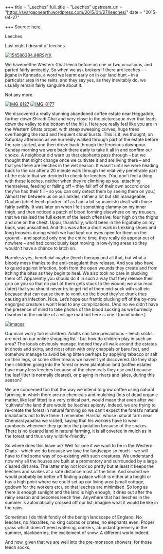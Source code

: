 +++
title = "Leeches"
full_title = "Leeches"
upstream_url = "https://svargaonearth.wordpress.com/2015/04/27/leeches/"
date = "2015-04-27"

+++
Source: [here](https://svargaonearth.wordpress.com/2015/04/27/leeches/).

Leeches

Last night I dreamt of leeches.

[![154586384.iHIRSjYX](https://svargaonearth.files.wordpress.com/2015/04/154586384-ihirsjyx.jpg?w=656)](https://svargaonearth.files.wordpress.com/2015/04/154586384-ihirsjyx.jpg)

We havemetthe Western Ghat leech before on one or two occasions, and parted fairly amicably. So when we ask brokers if there are leeches – – jigane in Kannada, a word we learnt early on in our land hunt – in a particular area in the rains, and they say yes, as they inevitably do, we usually remain fairly sanguine about it.

Not any more. 

[![IMG_8127](https://svargaonearth.files.wordpress.com/2015/04/img_8127.jpg?w=656&h=875)](https://svargaonearth.files.wordpress.com/2015/04/img_8127.jpg) [![IMG_8177](https://svargaonearth.files.wordpress.com/2015/04/img_8177.jpg?w=656&h=875)](https://svargaonearth.files.wordpress.com/2015/04/img_8177.jpg)

We discovered a really stunning abandoned coffee estate near Heggadde, further down Shiradi Ghat and very close to the picturesque river that leads down the valley to the bottom of the hills. Here you really feel like you are in the Western Ghats proper, with steep sweeping curves, huge trees overhanging the road and frequent cloud bursts. This is it, we thought, on Saturday afternoon as we hurriedly walked through part of the estate before the rain started, and then drove back through the ferocious downpour. Sunday morning we were back there early to take it all in and confirm our choice. A neighbour did warn us that elephants pass through – but we thought that might change once we cultivate it and are living there – and that yes there are leeches in the wet season. It wasn’t until we were heading back to the car after a 20 minute walk through the relatively penetrable part of the estate that we decided to check for leeches. (You don’t feel a thing with these leeches, neither when they’re climbing up you, attaching themselves, feeding or falling off – they fall off of their own accord once they’ve had their fill – so you can only detect them by seeing them on you.) Almost ten between us on our ankles, rather a lot but still manageable; Gautam (chief leech plucker-off as I am a bit squeamish) dealt with those fairly swiftly.
It was later on when I felt something clammy on my inner thigh, and then noticed a patch of blood forming elsewhere on my trousers, that we realised the full extent of the leech offensive: four high on the thighs and one on the chest. Uppu, thankfully, who’d been in the Ergobaby on my back, was unscathed. And this was after a short walk in trekking shoes and long trousers during which we had kept our eyes open for them on the ground – and spotted only one the entire time, they really do appear out of nowhere – and had consciously kept moving in low-lying areas so they wouldn’t have a chance to latch on.

Harmless yes, beneficial maybe (leech therapy and all that, but what a bloody mess thanks to the anti-coagulant they release. And you also have to guard against infection, both from the open wounds they create and from itching the bites as they begin to heal. We also took no care in plucking them off. Apparently you should do it in such a way that they release their grip on you so that no part of them gets stuck to the wound; we also read (later) that you should never try to get rid of them mid-suck with salt etc because that can cause them to vomit up the blood they’ve drunk thus causing an infection. Nice. Let’s hope our frantic plucking off of the by-now engorged creatures won’t lead to any complications. (And no we didn’t have the presence of mind to take photos of the blood sucking as we hurriedly disrobed in the middle of a village road but here is one I found online.)

[![images](https://svargaonearth.files.wordpress.com/2015/04/images.jpg?w=656)](https://svargaonearth.files.wordpress.com/2015/04/images.jpg)

Our main worry too is children. Adults can take precautions – leech socks are next on our online shopping list – but how do children play in such an area? The locals obviously manage. Indeed they all walk around the estates in dhotis and skirts, and most often with only chappals or bare feet, and somehow manage to avoid being bitten perhaps by applying tabacco or salt on their legs, or some other means we haven’t yet discovered. Do they stop their children going into the forest or even plantation land (coffee estates have many less leeches because of the chemicals they use and because the leaf litter is normally cleared), or playing in rivers and lakes, during this season?

We are concerned too that the way we intend to grow coffee using natural farming, in which there are no chemicals and mulching (lots of dead organic matter, like leaf litter) is a very critical part, would mean that even after we ‘cultivate’ the land there would be leeches aplenty. Indeed, we are trying to re-create the forest in natural farming so we can’t expect the forest’s natural inhabitants not to live there. I remember Harsha, whose natural farm near Chennarayapatna we visited, saying that his workers have to wear gumboots whenever they go into the plantation because of the snakes. There is no cleared land in natural farming, it is all covered in mulch as in the forest and thus very wildlife-friendly.

So where does this leave us? Well for one if we want to be in the Western Ghats – which we do because we love the landscape so much – we will have to find some way of co-existing with such creatures. We understand now why all the houses are built at a promontory and surrounded by a large cleared dirt area. The latter may not look so pretty but at least it keeps the leeches and snakes at a safe distance most of the time. And second we would probably be better off finding a place which is either at a height or has a high point where we could set up our living area (small cottage, godown for the workers etc), so that leeches are minimised. So long as there is enough sunlight and the land is high enough, it dries out after the rainy season and becomes leech free. Anywhere that has leeches in the summer is automatically crossed off our list; imagine what it would be like in the rains.

Sometimes I do think fondly of the benign landscape of England. No leeches, no Naxalites, no king cobras or crates, no elephants even. Proper grass which doesn’t need watering, conkers, abundant greenery in the summer, blackberries, the excitement of snow. A different world indeed.

And now, given that we are well into the pre-monsoon showers, for those leech socks.
